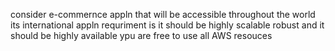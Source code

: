 consider e-commernce appln that will be accessible throughout the world its international appln requriment is it should be highly scalable robust and it should be highly available ypu are free to use all AWS resouces
